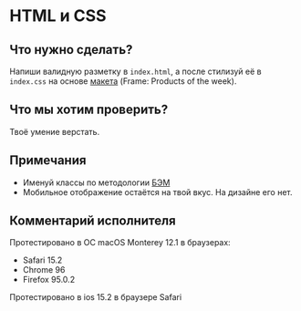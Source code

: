 # HTML и CSS

## Что нужно сделать?
Напиши валидную разметку в ```index.html```, а после стилизуй её в ```index.css``` на основе [макета](https://www.figma.com/file/4Dkzt2twTC29rMHRJJPYqw/%D0%9C%D0%B0%D0%BA%D0%B5%D1%82?node-id=0%3A1) (Frame: Products of the week). 

## Что мы хотим проверить?
Твоё умение верстать.

## Примечания
* Именуй классы по методологии [БЭМ](https://ru.bem.info/methodology/)
* Мобильное отображение остаётся на твой вкус. На дизайне его нет.

## Комментарий исполнителя
Протестировано в ОС macOS Monterey 12.1 в браузерах:
* Safari 15.2
* Chrome 96
* Firefox 95.0.2

Протестировано в ios 15.2 в браузере Safari